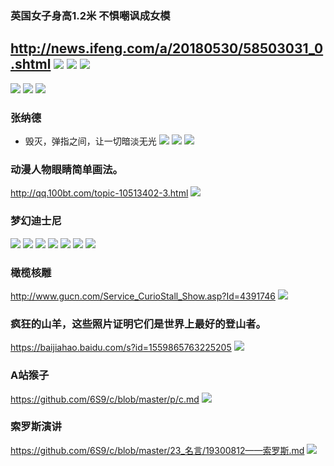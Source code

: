 ### 英国女子身高1.2米 不惧嘲讽成女模
http://news.ifeng.com/a/20180530/58503031_0.shtml
![](http://d.ifengimg.com/mw978_mh598/p0.ifengimg.com/cmpp/2018/05/30/06/2be5da98-790e-4efa-9774-5cabf413261d_size223_w1024_h1024.jpg)
![](http://d.ifengimg.com/mw978_mh598/p3.ifengimg.com/cmpp/2018/05/30/06/0eea3e40-cf45-4d65-9cd5-62d8983880a1_size213_w819_h1024.jpg)
![](http://d.ifengimg.com/mw978_mh598/p0.ifengimg.com/cmpp/2018/05/30/06/4841a2fe-010a-4894-9871-5bac4b013755_size167_w683_h1024.jpg)
---
![](http://p0.ifengimg.com/pmop/2018/0530/A324E7B8016BC6FACCC6E82CB7EA4310ED0B90241_size70_w1080_h608.jpeg)
![](https://i9.fuskator.com/large/-ThZ9at7o9Y/Blonde-India-Summer-with-Nice-Feet-Wearing-Stockings-9.jpg)
![](https://i9.fuskator.com/large/agl1pLNWBym/image-7.jpg)
### 张纳德
- 毁灭，弹指之间，让一切暗淡无光
![](https://img14.360buyimg.com/n0/jfs/t7759/139/521471015/75567/f25d6454/5994003cNb509da45.jpg)
![](https://img30.360buyimg.com/popWareDetail/jfs/t16999/284/2037051826/558682/ff2d8f8e/5ae1978eNc42762a9.jpg)
![](https://img30.360buyimg.com/popWareDetail/jfs/t7084/345/2279808029/388679/bf9d7e9/5994005aN91392f32.jpg)
### 动漫人物眼睛简单画法。
http://qq.100bt.com/topic-10513402-3.html
![](http://img2.a0bi.com/upload/ttq/20150620/1434780505376.jpg)
### 梦幻迪士尼
![](https://static2.aniimg.com/upload/20170507/228/4/3/J/p=700/43JEEF.jpg)
![](https://static2.aniimg.com/upload/20170507/228/7/3/J/p=700/73JEEF.jpg)
![](https://static2.aniimg.com/upload/20170507/228/G/4/J/p=700/G4JEEF.jpg)
![](https://static2.aniimg.com/upload/20170507/228/J/4/J/p=700/J4JEEF.jpg)
![](https://pbs.twimg.com/media/DW0G9YNXcAATtGc.jpg)
![](https://pbs.twimg.com/media/DUD_-OMU0AADY7Q.jpg)
![](http://x.imagefapusercontent.com/u/luck99/7347598/1739918149/MickeyTurnedOn.gif)
### 橄榄核雕
http://www.gucn.com/Service_CurioStall_Show.asp?Id=4391746
![](http://file5.gucn.com/file2/CurioPicfile/20120617/Gucn_20120617344855075540Pic4.jpg)
### 疯狂的山羊，这些照片证明它们是世界上最好的登山者。
https://baijiahao.baidu.com/s?id=1559865763225205
![](http://img.mp.sohu.com/upload/20170711/a7c69071b33340cfa623830bffa2caf9_th.png)
### A站猴子
https://github.com/6S9/c/blob/master/p/c.md
![](http://www.iresearch.tv/wp-content/uploads/2017/07/acfun-e1479914122573.png)
### 索罗斯演讲
https://github.com/6S9/c/blob/master/23_名言/19300812——索罗斯.md
![](http://p1.ifengimg.com/a/2018_05/a19d943cdff8b22_size19_w500_h347.jpg)